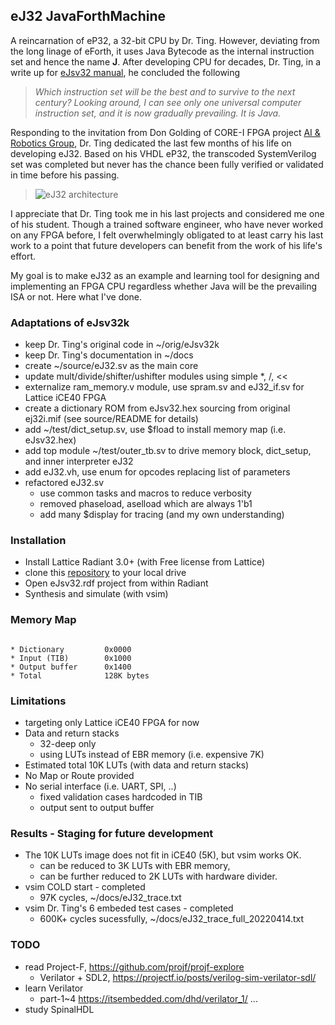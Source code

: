 ## eJ32 JavaForthMachine

A reincarnation of eP32, a 32-bit CPU by Dr. Ting. However, deviating from the long linage of eForth, it uses Java Bytecode as the internal instruction set and hence the name **J**. After developing CPU for decades, Dr. Ting, in a write up for [eJsv32 manual](https://chochain.github.io/eJsv32/docs/JVM_manual.pdf), he concluded the following

>
> *Which instruction set will be the best and to survive to the next century? Looking around, I can see only one universal computer instruction set, and it is now gradually prevailing. It is Java.*
>

Responding to the invitation from Don Golding of CORE-I FPGA project [AI & Robotics Group](https://www.facebook.com/groups/1304548976637542), Dr. Ting dedicated the last few months of his life on developing eJ32. Based on his VHDL eP32, the transcoded SystemVerilog set was completed but never has the chance been fully verified or validated in time before his passing.

> ![eJ32 architecture](https://chochain.github.io/eJsv32/docs/eJ32_arch.png)

I appreciate that Dr. Ting took me in his last projects and considered me one of his student. Though a trained software engineer, who have never worked on any FPGA before, I felt overwhelmingly obligated to at least carry his last work to a point that future developers can benefit from the work of his life's effort.

My goal is to make eJ32 as an example and learning tool for designing and implementing an FPGA CPU regardless whether Java will be the prevailing ISA or not. Here what I've done.

### Adaptations of eJsv32k
* keep Dr. Ting's original code in ~/orig/eJsv32k
* keep Dr. Ting's documentation in ~/docs
* create ~/source/eJ32.sv as the main core
* update mult/divide/shifter/ushifter modules using simple *, /, <<
* externalize ram_memory.v module, use spram.sv and eJ32_if.sv for Lattice iCE40 FPGA
* create a dictionary ROM from eJsv32.hex sourcing from original ej32i.mif (see source/README for details)
* add ~/test/dict_setup.sv, use $fload to install memory map (i.e. eJsv32.hex)
* add top module ~/test/outer_tb.sv to drive memory block, dict_setup, and inner interpreter eJ32
* add eJ32.vh, use enum for opcodes replacing list of parameters
* refactored eJ32.sv
  + use common tasks and macros to reduce verbosity
  + removed phaseload, aselload which are always 1'b1
  + add many $display for tracing (and my own understanding)

### Installation
* Install Lattice Radiant 3.0+ (with Free license from Lattice)
* clone this [repository](git@github.com:chochain/eJsv32.git) to your local drive
* Open eJsv32.rdf project from within Radiant
* Synthesis and simulate (with vsim)

### Memory Map
<code>
* Dictionary         0x0000
* Input (TIB)        0x1000
* Output buffer      0x1400
* Total              128K bytes
</code>

### Limitations
* targeting only Lattice iCE40 FPGA for now
* Data and return stacks
  * 32-deep only
  * using LUTs instead of EBR memory (i.e. expensive 7K)
* Estimated total 10K LUTs (with data and return stacks)
* No Map or Route provided
* No serial interface (i.e. UART, SPI, ..)
  * fixed validation cases hardcoded in TIB
  * output sent to output buffer

### Results - Staging for future development
* The 10K LUTs image does not fit in iCE40 (5K), but vsim works OK.
  + can be reduced to 3K LUTs with EBR memory,
  + can be further reduced to 2K LUTs with hardware divider.
* vsim COLD start - completed
  + 97K cycles, ~/docs/eJ32_trace.txt
* vsim Dr. Ting's 6 embeded test cases - completed
  + 600K+ cycles sucessfully, ~/docs/eJ32_trace_full_20220414.txt

### TODO
* read Project-F, https://github.com/projf/projf-explore
  + Verilator + SDL2, https://projectf.io/posts/verilog-sim-verilator-sdl/
* learn Verilator
  + part-1~4 https://itsembedded.com/dhd/verilator_1/ ...
* study SpinalHDL

